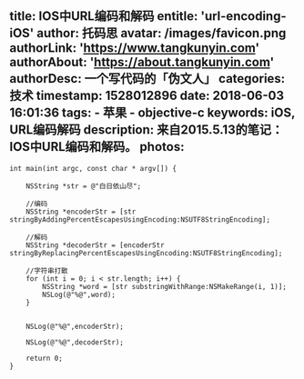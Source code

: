 title: IOS中URL编码和解码
entitle: 'url-encoding-iOS'
author: 托码思
avatar: /images/favicon.png
authorLink: 'https://www.tangkunyin.com'
authorAbout: 'https://about.tangkunyin.com'
authorDesc: 一个写代码的「伪文人」
categories: 技术
timestamp: 1528012896
date: 2018-06-03 16:01:36
tags:
    - 苹果
    - objective-c
keywords: iOS, URL编码解码
description: 来自2015.5.13的笔记：IOS中URL编码和解码。
photos:
---

```
int main(int argc, const char * argv[]) {
    
    NSString *str = @"白日依山尽";
    
    //编码
    NSString *encoderStr = [str stringByAddingPercentEscapesUsingEncoding:NSUTF8StringEncoding];
    
    //解码
    NSString *decoderStr = [encoderStr stringByReplacingPercentEscapesUsingEncoding:NSUTF8StringEncoding];
    
    //字符串打散
    for (int i = 0; i < str.length; i++) {
        NSString *word = [str substringWithRange:NSMakeRange(i, 1)];
        NSLog(@"%@",word);
    }
    
    
    NSLog(@"%@",encoderStr);
    
    NSLog(@"%@",decoderStr);
    
    return 0;
}
```


